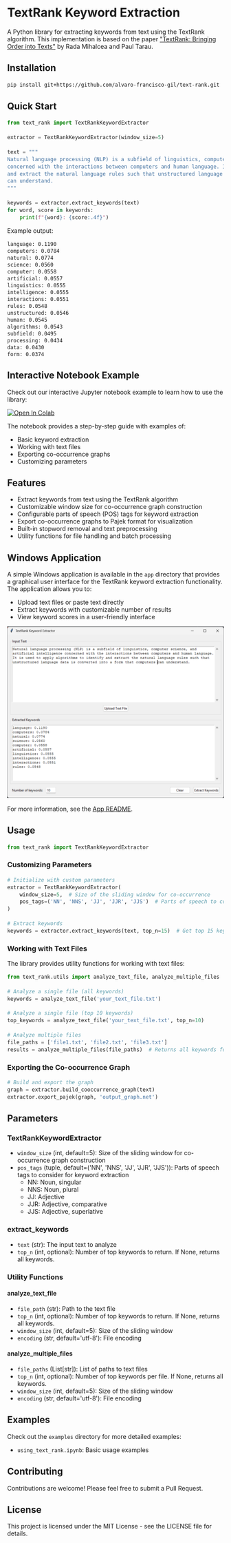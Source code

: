 # TextRank Keyword Extraction

A Python library for extracting keywords from text using the TextRank algorithm. This implementation is based on the paper ["TextRank: Bringing Order into Texts"](https://web.eecs.umich.edu/~mihalcea/papers/mihalcea.emnlp04.pdf) by Rada Mihalcea and Paul Tarau.

## Installation

```bash
pip install git+https://github.com/alvaro-francisco-gil/text-rank.git
```

## Quick Start

```python
from text_rank import TextRankKeywordExtractor

extractor = TextRankKeywordExtractor(window_size=5)

text = """
Natural language processing (NLP) is a subfield of linguistics, computer science, and artificial intelligence 
concerned with the interactions between computers and human language. It is used to apply algorithms to identify 
and extract the natural language rules such that unstructured language data is converted into a form that computers 
can understand.
"""

keywords = extractor.extract_keywords(text)
for word, score in keywords:
    print(f"{word}: {score:.4f}")
```

Example output:
```
language: 0.1190
computers: 0.0784
natural: 0.0774
science: 0.0560
computer: 0.0558
artificial: 0.0557
linguistics: 0.0555
intelligence: 0.0555
interactions: 0.0551
rules: 0.0548
unstructured: 0.0546
human: 0.0545
algorithms: 0.0543
subfield: 0.0495
processing: 0.0434
data: 0.0430
form: 0.0374
```

## Interactive Notebook Example

Check out our interactive Jupyter notebook example to learn how to use the library:

[![Open In Colab](https://colab.research.google.com/assets/colab-badge.svg)](https://colab.research.google.com/github/alvaro-francisco-gil/text-rank/blob/main/examples/using_text_rank.ipynb)

The notebook provides a step-by-step guide with examples of:
- Basic keyword extraction
- Working with text files
- Exporting co-occurrence graphs
- Customizing parameters

## Features

- Extract keywords from text using the TextRank algorithm
- Customizable window size for co-occurrence graph construction
- Configurable parts of speech (POS) tags for keyword extraction
- Export co-occurrence graphs to Pajek format for visualization
- Built-in stopword removal and text preprocessing
- Utility functions for file handling and batch processing

## Windows Application

A simple Windows application is available in the `app` directory that provides a graphical user interface for the TextRank keyword extraction functionality. The application allows you to:

- Upload text files or paste text directly
- Extract keywords with customizable number of results
- View keyword scores in a user-friendly interface

![TextRank Application Screenshot](app/text_rank_app.png)

For more information, see the [App README](app/README.md).

## Usage

```python
from text_rank import TextRankKeywordExtractor
```

### Customizing Parameters

```python
# Initialize with custom parameters
extractor = TextRankKeywordExtractor(
    window_size=5,  # Size of the sliding window for co-occurrence
    pos_tags=('NN', 'NNS', 'JJ', 'JJR', 'JJS')  # Parts of speech to consider based in TreeBank
)

# Extract keywords
keywords = extractor.extract_keywords(text, top_n=15)  # Get top 15 keywords
```

### Working with Text Files

The library provides utility functions for working with text files:

```python
from text_rank.utils import analyze_text_file, analyze_multiple_files

# Analyze a single file (all keywords)
keywords = analyze_text_file('your_text_file.txt')

# Analyze a single file (top 10 keywords)
top_keywords = analyze_text_file('your_text_file.txt', top_n=10)

# Analyze multiple files
file_paths = ['file1.txt', 'file2.txt', 'file3.txt']
results = analyze_multiple_files(file_paths)  # Returns all keywords for each file
```

### Exporting the Co-occurrence Graph

```python
# Build and export the graph
graph = extractor.build_cooccurrence_graph(text)
extractor.export_pajek(graph, 'output_graph.net')
```

## Parameters

### TextRankKeywordExtractor

- `window_size` (int, default=5): Size of the sliding window for co-occurrence graph construction
- `pos_tags` (tuple, default=('NN', 'NNS', 'JJ', 'JJR', 'JJS')): Parts of speech tags to consider for keyword extraction
  - NN: Noun, singular
  - NNS: Noun, plural
  - JJ: Adjective
  - JJR: Adjective, comparative
  - JJS: Adjective, superlative

### extract_keywords

- `text` (str): The input text to analyze
- `top_n` (int, optional): Number of top keywords to return. If None, returns all keywords.

### Utility Functions

#### analyze_text_file
- `file_path` (str): Path to the text file
- `top_n` (int, optional): Number of top keywords to return. If None, returns all keywords.
- `window_size` (int, default=5): Size of the sliding window
- `encoding` (str, default='utf-8'): File encoding

#### analyze_multiple_files
- `file_paths` (List[str]): List of paths to text files
- `top_n` (int, optional): Number of top keywords per file. If None, returns all keywords.
- `window_size` (int, default=5): Size of the sliding window
- `encoding` (str, default='utf-8'): File encoding


## Examples

Check out the `examples` directory for more detailed examples:
- `using_text_rank.ipynb`: Basic usage examples

## Contributing

Contributions are welcome! Please feel free to submit a Pull Request.

## License

This project is licensed under the MIT License - see the LICENSE file for details.

